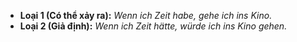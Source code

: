 - **Loại 1 (Có thể xảy ra):** _Wenn ich Zeit habe, gehe ich ins Kino._
- **Loại 2 (Giả định):** _Wenn ich Zeit hätte, würde ich ins Kino gehen._